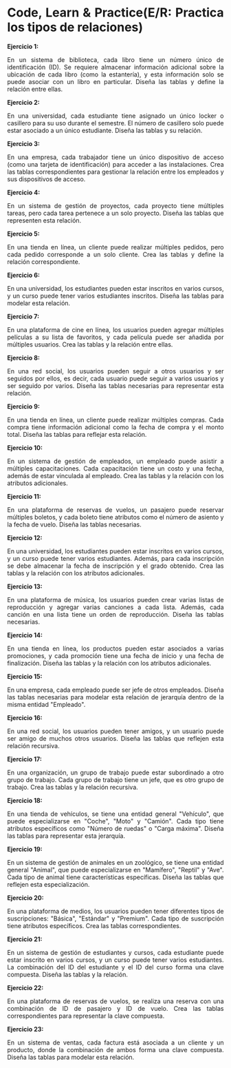 <div align="justify">

#  Code, Learn & Practice(E/R: Practica los tipos de relaciones)

**Ejercicio 1:**  

En un sistema de biblioteca, cada libro tiene un número único de identificación (ID). Se requiere almacenar información adicional sobre la ubicación de cada libro (como la estantería), y esta información solo se puede asociar con un libro en particular. Diseña las tablas y define la relación entre ellas.

**Ejercicio 2:**  

En una universidad, cada estudiante tiene asignado un único locker o casillero para su uso durante el semestre. El número de casillero solo puede estar asociado a un único estudiante. Diseña las tablas y su relación.

**Ejercicio 3:**  

En una empresa, cada trabajador tiene un único dispositivo de acceso (como una tarjeta de identificación) para acceder a las instalaciones. Crea las tablas correspondientes para gestionar la relación entre los empleados y sus dispositivos de acceso.

**Ejercicio 4:**  

En un sistema de gestión de proyectos, cada proyecto tiene múltiples tareas, pero cada tarea pertenece a un solo proyecto. Diseña las tablas que representen esta relación.

**Ejercicio 5:**  

En una tienda en línea, un cliente puede realizar múltiples pedidos, pero cada pedido corresponde a un solo cliente. Crea las tablas y define la relación correspondiente.

**Ejercicio 6:**  

En una universidad, los estudiantes pueden estar inscritos en varios cursos, y un curso puede tener varios estudiantes inscritos. Diseña las tablas para modelar esta relación.

**Ejercicio 7:**  

En una plataforma de cine en línea, los usuarios pueden agregar múltiples películas a su lista de favoritos, y cada película puede ser añadida por múltiples usuarios. Crea las tablas y la relación entre ellas.

**Ejercicio 8:**  

En una red social, los usuarios pueden seguir a otros usuarios y ser seguidos por ellos, es decir, cada usuario puede seguir a varios usuarios y ser seguido por varios. Diseña las tablas necesarias para representar esta relación.

**Ejercicio 9:**  

En una tienda en línea, un cliente puede realizar múltiples compras. Cada compra tiene información adicional como la fecha de compra y el monto total. Diseña las tablas para reflejar esta relación.

**Ejercicio 10:**  

En un sistema de gestión de empleados, un empleado puede asistir a múltiples capacitaciones. Cada capacitación tiene un costo y una fecha, además de estar vinculada al empleado. Crea las tablas y la relación con los atributos adicionales.

**Ejercicio 11:**  

En una plataforma de reservas de vuelos, un pasajero puede reservar múltiples boletos, y cada boleto tiene atributos como el número de asiento y la fecha de vuelo. Diseña las tablas necesarias.

**Ejercicio 12:**  

En una universidad, los estudiantes pueden estar inscritos en varios cursos, y un curso puede tener varios estudiantes. Además, para cada inscripción se debe almacenar la fecha de inscripción y el grado obtenido. Crea las tablas y la relación con los atributos adicionales.

**Ejercicio 13:**  

En una plataforma de música, los usuarios pueden crear varias listas de reproducción y agregar varias canciones a cada lista. Además, cada canción en una lista tiene un orden de reproducción. Diseña las tablas necesarias.

**Ejercicio 14:**  

En una tienda en línea, los productos pueden estar asociados a varias promociones, y cada promoción tiene una fecha de inicio y una fecha de finalización. Diseña las tablas y la relación con los atributos adicionales.

**Ejercicio 15:**  

En una empresa, cada empleado puede ser jefe de otros empleados. Diseña las tablas necesarias para modelar esta relación de jerarquía dentro de la misma entidad "Empleado".

**Ejercicio 16:**  

En una red social, los usuarios pueden tener amigos, y un usuario puede ser amigo de muchos otros usuarios. Diseña las tablas que reflejen esta relación recursiva.

**Ejercicio 17:**  

En una organización, un grupo de trabajo puede estar subordinado a otro grupo de trabajo. Cada grupo de trabajo tiene un jefe, que es otro grupo de trabajo. Crea las tablas y la relación recursiva.

**Ejercicio 18:**  

En una tienda de vehículos, se tiene una entidad general "Vehículo", que puede especializarse en "Coche", "Moto" y "Camión". Cada tipo tiene atributos específicos como "Número de ruedas" o "Carga máxima". Diseña las tablas para representar esta jerarquía.

**Ejercicio 19:**  

En un sistema de gestión de animales en un zoológico, se tiene una entidad general "Animal", que puede especializarse en "Mamífero", "Reptil" y "Ave". Cada tipo de animal tiene características específicas. Diseña las tablas que reflejen esta especialización.

**Ejercicio 20:**  

En una plataforma de medios, los usuarios pueden tener diferentes tipos de suscripciones: "Básica", "Estándar" y "Premium". Cada tipo de suscripción tiene atributos específicos. Crea las tablas correspondientes.

**Ejercicio 21:**  

En un sistema de gestión de estudiantes y cursos, cada estudiante puede estar inscrito en varios cursos, y un curso puede tener varios estudiantes. La combinación del ID del estudiante y el ID del curso forma una clave compuesta. Diseña las tablas y la relación.

**Ejercicio 22:**  

En una plataforma de reservas de vuelos, se realiza una reserva con una combinación de ID de pasajero y ID de vuelo. Crea las tablas correspondientes para representar la clave compuesta.

**Ejercicio 23:**  

En un sistema de ventas, cada factura está asociada a un cliente y un producto, donde la combinación de ambos forma una clave compuesta. Diseña las tablas para modelar esta relación.

</div>
